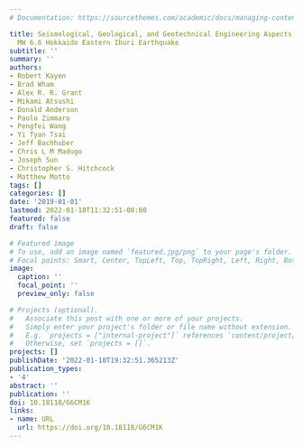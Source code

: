 ```yaml
---
# Documentation: https://sourcethemes.com/academic/docs/managing-content/

title: Seismological, Geological, and Geotechnical Engineering Aspects of the 2018
  MW 6.6 Hokkaido Eastern Iburi Earthquake
subtitle: ''
summary: ''
authors:
- Robert Kayen
- Brad Wham
- Alex R. R. Grant
- Mikami Atsushi
- Donald Anderson
- Paolo Zimmaro
- Pengfei Wang
- Yi Tyan Tsai
- Jeff Bachhuber
- Chris L M Madugo
- Joseph Sun
- Christopher S. Hitchcock
- Matthew Motto
tags: []
categories: []
date: '2019-01-01'
lastmod: 2022-01-18T11:32:51-08:00
featured: false
draft: false

# Featured image
# To use, add an image named `featured.jpg/png` to your page's folder.
# Focal points: Smart, Center, TopLeft, Top, TopRight, Left, Right, BottomLeft, Bottom, BottomRight.
image:
  caption: ''
  focal_point: ''
  preview_only: false

# Projects (optional).
#   Associate this post with one or more of your projects.
#   Simply enter your project's folder or file name without extension.
#   E.g. `projects = ["internal-project"]` references `content/project/deep-learning/index.md`.
#   Otherwise, set `projects = []`.
projects: []
publishDate: '2022-01-18T19:32:51.365213Z'
publication_types:
- '4'
abstract: ''
publication: ''
doi: 10.18118/G6CM1K
links:
- name: URL
  url: https://doi.org/10.18118/G6CM1K
---
```

